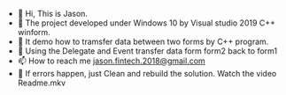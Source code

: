 - 👋 Hi, This is Jason.  
- 👀 The project developed under Windows 10 by Visual studio 2019 C++ winform.
- 🌱 It demo how to tramsfer data between two forms by C++ program.
- 💞️ Using the Delegate and Event transfer data form form2 back to form1
- 📫 How to reach me jason.fintech.2018@gmail.com
- 👀 If errors happen, just Clean and rebuild the solution. Watch the video Readme.mkv

